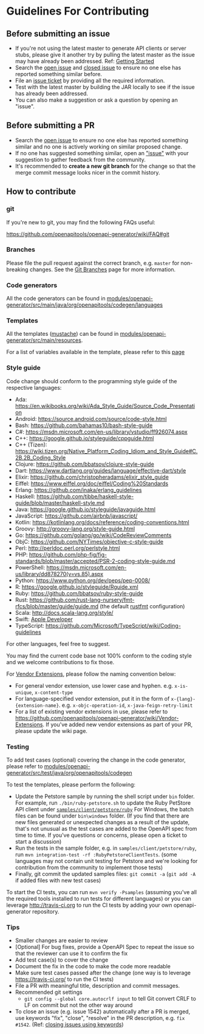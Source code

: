 # Guidelines For Contributing

## Before submitting an issue

 - If you're not using the latest master to generate API clients or server stubs, please give it another try by pulling the latest master as the issue may have already been addressed. Ref: [Getting Started](https://github.com/openapitools/openapi-generator#getting-started)
 - Search the [open issue](https://github.com/openapitools/openapi-generator/issues) and [closed issue](https://github.com/openapitools/openapi-generator/issues?q=is%3Aissue+is%3Aclosed) to ensure no one else has reported something similar before.
 - File an [issue ticket](https://github.com/openapitools/openapi-generator/issues/new) by providing all the required information.
 - Test with the latest master by building the JAR locally to see if the issue has already been addressed.
 - You can also make a suggestion or ask a question by opening an "issue".

## Before submitting a PR

 - Search the [open issue](https://github.com/openapitools/openapi-generator/issues) to ensure no one else has reported something similar and no one is actively working on similar proposed change.
 - If no one has suggested something similar, open an ["issue"](https://github.com/openapitools/openapi-generator/issues) with your suggestion to gather feedback from the community.
 - It's recommended to **create a new git branch** for the change so that the merge commit message looks nicer in the commit history.

## How to contribute

### git

If you're new to git, you may find the following FAQs useful:

https://github.com/openapitools/openapi-generator/wiki/FAQ#git

### Branches

Please file the pull request against the correct branch, e.g. `master` for non-breaking changes. See the [Git Branches](https://github.com/OpenAPITools/openapi-generator/wiki/Git-Branches) page for more information.

### Code generators

All the code generators can be found in [modules/openapi-generator/src/main/java/org/openapitools/codegen/languages](https://github.com/openapitools/openapi-generator/tree/master/modules/openapi-generator/src/main/java/org/openapitools/codegen/languages)

### Templates

All the templates ([mustache](https://mustache.github.io/)) can be found in [modules/openapi-generator/src/main/resources](https://github.com/openapitools/openapi-generator/tree/master/modules/openapi-generator/src/main/resources).

For a list of variables available in the template, please refer to this [page](https://github.com/openapitools/openapi-generator/wiki/Mustache-Template-Variables)


### Style guide
Code change should conform to the programming style guide of the respective languages:
- Ada: https://en.wikibooks.org/wiki/Ada_Style_Guide/Source_Code_Presentation
- Android: https://source.android.com/source/code-style.html
- Bash: https://github.com/bahamas10/bash-style-guide
- C#: https://msdn.microsoft.com/en-us/library/vstudio/ff926074.aspx
- C++: https://google.github.io/styleguide/cppguide.html
- C++ (Tizen): https://wiki.tizen.org/Native_Platform_Coding_Idiom_and_Style_Guide#C.2B.2B_Coding_Style
- Clojure: https://github.com/bbatsov/clojure-style-guide
- Dart: https://www.dartlang.org/guides/language/effective-dart/style
- Elixir: https://github.com/christopheradams/elixir_style_guide
- Eiffel: https://www.eiffel.org/doc/eiffel/Coding%20Standards
- Erlang: https://github.com/inaka/erlang_guidelines
- Haskell: https://github.com/tibbe/haskell-style-guide/blob/master/haskell-style.md
- Java: https://google.github.io/styleguide/javaguide.html
- JavaScript: https://github.com/airbnb/javascript/
- Kotlin: https://kotlinlang.org/docs/reference/coding-conventions.html
- Groovy: http://groovy-lang.org/style-guide.html
- Go: https://github.com/golang/go/wiki/CodeReviewComments
- ObjC: https://github.com/NYTimes/objective-c-style-guide
- Perl: http://perldoc.perl.org/perlstyle.html
- PHP: https://github.com/php-fig/fig-standards/blob/master/accepted/PSR-2-coding-style-guide.md
- PowerShell: https://msdn.microsoft.com/en-us/library/dd878270(v=vs.85).aspx
- Python: https://www.python.org/dev/peps/pep-0008/
- R: https://google.github.io/styleguide/Rguide.xml
- Ruby: https://github.com/bbatsov/ruby-style-guide
- Rust: https://github.com/rust-lang-nursery/fmt-rfcs/blob/master/guide/guide.md (the default [rustfmt](https://github.com/rust-lang-nursery/rustfmt) configuration)
- Scala: http://docs.scala-lang.org/style/
- Swift: [Apple Developer](https://developer.apple.com/library/prerelease/ios/documentation/Swift/Conceptual/Swift_Programming_Language/TheBasics.html)
- TypeScript: https://github.com/Microsoft/TypeScript/wiki/Coding-guidelines

For other languages, feel free to suggest.

You may find the current code base not 100% conform to the coding style and we welcome contributions to fix those.

For [Vendor Extensions](https://github.com/OAI/OpenAPI-Specification/blob/master/versions/2.0.md#vendorExtensions), please follow the naming convention below:
- For general vendor extension, use lower case and hyphen. e.g. `x-is-unique`, `x-content-type`
- For language-specified vendor extension, put it in the form of `x-{lang}-{extension-name}`. e.g. `x-objc-operation-id`, `x-java-feign-retry-limit`
- For a list of existing vendor extensions in use, please refer to https://github.com/openapitools/openapi-generator/wiki/Vendor-Extensions. If you've added new vendor extensions as part of your PR, please update the wiki page.

### Testing

To add test cases (optional) covering the change in the code generator, please refer to [modules/openapi-generator/src/test/java/org/openapitools/codegen](https://github.com/openapitools/openapi-generator/tree/master/modules/openapi-generator/src/test/java/org/openapitools/codegen)

To test the templates, please perform the following:
- Update the Petstore sample by running the shell script under `bin` folder. For example, run `./bin/ruby-petstore.sh` to update the Ruby PetStore API client under [`samples/client/petstore/ruby`](https://github.com/openapitools/openapi-generator/tree/master/samples/client/petstore/ruby) For Windows, the batch files can be found under `bin\windows` folder. (If you find that there are new files generated or unexpected changes as a result of the update, that's not unusual as the test cases are added to the OpenAPI spec from time to time. If you've questions or concerns, please open a ticket to start a discussion)
- Run the tests in the sample folder, e.g. in `samples/client/petstore/ruby`, run `mvn integration-test -rf :RubyPetstoreClientTests`. (some languages may not contain unit testing for Petstore and we're looking for contribution from the community to implement those tests)
- Finally, git commit the updated samples files: `git commit -a`
  (`git add -A` if added files with new test cases)

To start the CI tests, you can run `mvn verify -Psamples` (assuming you've all the required tools installed to run tests for different languages) or you can leverage http://travis-ci.org to run the CI tests by adding your own openapi-generator repository.

### Tips
- Smaller changes are easier to review
- [Optional] For bug fixes, provide a OpenAPI Spec to repeat the issue so that the reviewer can use it to confirm the fix
- Add test case(s) to cover the change
- Document the fix in the code to make the code more readable
- Make sure test cases passed after the change (one way is to leverage https://travis-ci.org/ to run the CI tests)
- File a PR with meaningful title, description and commit messages.
- Recommended git settings
   - `git config --global core.autocrlf input` to tell Git convert CRLF to LF on commit but not the other way around 
- To close an issue (e.g. issue 1542) automatically after a PR is merged, use keywords "fix", "close", "resolve" in the PR description, e.g. `fix #1542`. (Ref: [closing issues using keywords](https://help.github.com/articles/closing-issues-using-keywords/))
